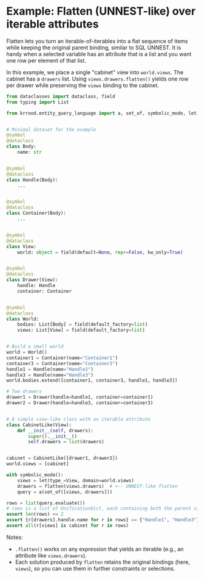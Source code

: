 # Example: Flatten (UNNEST-like) over iterable attributes

Flatten lets you turn an iterable-of-iterables into a flat sequence of items while keeping the original
parent binding, similar to SQL UNNEST. It is handy when a selected variable has an attribute that is a list and
you want one row per element of that list.

In this example, we place a single "cabinet" view into `world.views`. The cabinet has a `drawers` list. Using
`views.drawers.flatten()` yields one row per drawer while preserving the `views` binding to the cabinet.

```python
from dataclasses import dataclass, field
from typing import List

from krrood.entity_query_language import a, set_of, symbolic_mode, let, flatten, symbol


# Minimal dataset for the example
@symbol
@dataclass
class Body:
    name: str


@symbol
@dataclass
class Handle(Body):
    ...


@symbol
@dataclass
class Container(Body):
    ...


@symbol
@dataclass
class View:
    world: object = field(default=None, repr=False, kw_only=True)


@symbol
@dataclass
class Drawer(View):
    handle: Handle
    container: Container


@symbol
@dataclass
class World:
    bodies: List[Body] = field(default_factory=list)
    views: List[View] = field(default_factory=list)


# Build a small world
world = World()
container1 = Container(name="Container1")
container3 = Container(name="Container3")
handle1 = Handle(name="Handle1")
handle3 = Handle(name="Handle3")
world.bodies.extend([container1, container3, handle1, handle3])

# Two drawers
drawer1 = Drawer(handle=handle1, container=container1)
drawer2 = Drawer(handle=handle3, container=container3)


# A simple view-like class with an iterable attribute
class CabinetLike(View):
    def __init__(self, drawers):
        super().__init__()
        self.drawers = list(drawers)


cabinet = CabinetLike([drawer1, drawer2])
world.views = [cabinet]

with symbolic_mode():
    views = let(type_=View, domain=world.views)
    drawers = flatten(views.drawers)  # <-- UNNEST-like flatten
    query = a(set_of([views, drawers]))

rows = list(query.evaluate())
# rows is a list of UnificationDict, each containing both the parent view and one flattened drawer
assert len(rows) == 2
assert {r[drawers].handle.name for r in rows} == {"Handle1", "Handle3"}
assert all(r[views] is cabinet for r in rows)
```

Notes:
- `.flatten()` works on any expression that yields an iterable (e.g., an attribute like `views.drawers`).
- Each solution produced by `flatten` retains the original bindings (here, `views`), so you can use them in
  further constraints or selections.
